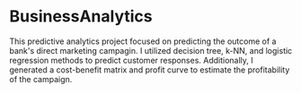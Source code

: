 # BusinessAnalytics

This predictive analytics project focused on predicting the outcome of a bank's direct marketing campagin.  I utilized decision tree, k-NN, and logistic regression methods to predict customer responses.  Additionally, I generated a cost-benefit matrix and profit curve to estimate the profitability of the campaign.
